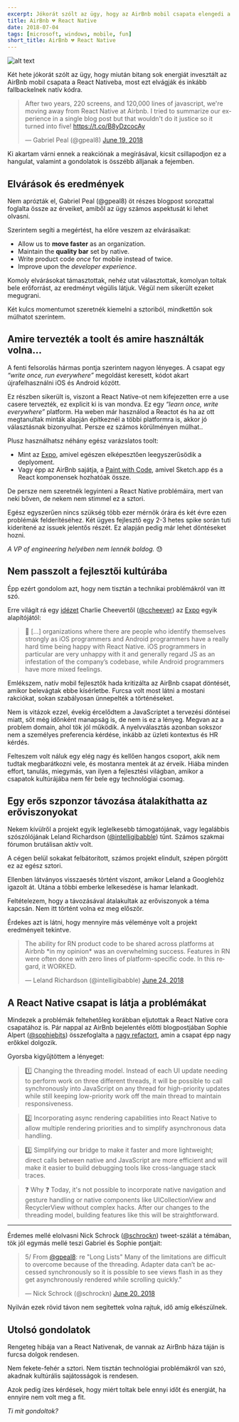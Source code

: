 ```yaml
---
excerpt: Jókorát szólt az ügy, hogy az AirBnb mobil csapata elengedi a React Nativeot és visszaáll natívra.
title: AirBnb 💔 React Native
date: 2018-07-04
tags: [microsoft, windows, mobile, fun]
short_title: AirBnb 💔 React Native
---
```


![alt text](https://appcraft.hu/assets/img/airbnb-react.png)

Két hete jókorát szólt az ügy, hogy miután bitang sok energiát invesztált az AirBnb mobil csapata a React Nativeba, most ezt elvágják és inkább fallbackelnek natív kódra.

<blockquote class="twitter-tweet" data-lang="en"><p lang="en" dir="ltr">After two years, 220 screens, and 120,000 lines of javascript, we&#39;re moving away from React Native at Airbnb. I tried to summarize our experience in a single blog post but that wouldn&#39;t do it justice so it turned into five! <a href="https://t.co/B8yDzcocAy">https://t.co/B8yDzcocAy</a></p>&mdash; Gabriel Peal (@gpeal8) <a href="https://twitter.com/gpeal8/status/1009113030339129345?ref_src=twsrc%5Etfw">June 19, 2018</a></blockquote> <script async src="https://platform.twitter.com/widgets.js" charset="utf-8"></script>

Ki akartam várni ennek a reakciónak a megírásával, kicsit csillapodjon ez a hangulat, valamint a gondolatok is összébb álljanak a fejemben.

## Elvárások és eredmények

Nem aprózták el, Gabriel Peal (@gpeal8) öt részes blogpost sorozattal foglalta össze az érveiket, amiből az ügy számos aspektusát ki lehet olvasni.

Szerintem segíti a megértést, ha előre veszem az elvárásaikat:
* Allow us to **move faster** as an organization.
* Maintain the **quality bar** set by native.
* Write product code *once* for mobile instead of twice.
* Improve upon the *developer experience*.

Komoly elvárásokat támasztottak, nehéz utat választottak, komolyan toltak bele erőforrást, az eredményt végülis látjuk. Végül nem sikerült ezeket megugrani.

Két kulcs momentumot szeretnék kiemelni a sztoriból, mindkettőn sok múlhatot szerintem.

## Amire tervezték a toolt és amire használták volna...

A fenti felsorolás hármas pontja szerintem nagyon lényeges. A csapat egy *“write once, run everywhere”* megoldást keresett, kódot akart újrafelhasználni iOS és Android között.

Ez részben sikerült is, viszont a React Native-ot nem kifejezetten erre a use casere tervezték, ez explicit ki is van mondva. Ez egy *“learn once, write everywhere”* platform. Ha weben már használod a Reactot és ha az ott megtanultak minták alapján építkeznél a többi platformra is, akkor jó választásnak bizonyulhat. Persze ez számos körülményen múlhat..

Plusz használhatsz néhány egész varázslatos toolt:
- Mint az [Expo](http://bit.ly/expo-rn), amivel egészen elképesztően leegyszerűsödik a deplyoment.
- Vagy épp az AirBnb sajátja, a [Paint with Code](http://bit.ly/airbnb-paint-with-code), amivel Sketch.app és a React komponensek hozhatóak össze.

De persze nem szeretnék legyinteni a React Native problémáira, mert van neki bőven, de nekem nem stimmel ez a sztori.

Egész egyszerűen nincs szükség több ezer mérnök órára és két évre ezen problémák felderítéséhez. Két ügyes fejlesztő egy 2-3 hetes spike során tuti kiderítené az issuek jelentős részét. Ez alapján pedig már lehet döntéseket hozni.

*A VP of engineering helyében nem lennék boldog.* 😓

## Nem passzolt a fejlesztői kultúrába

Épp ezért gondolom azt, hogy nem tisztán a technikai problémákról van itt szó.

Erre világít rá egy [idézet](http://bit.ly/expo-airbnb-rn) Charlie Cheevertől ([@ccheever](https://twitter.com/ccheever)) az [Expo](http://bit.ly/expo-rn) egyik alapítójától:

> 💭 [...] organizations where there are people who identify themselves strongly as iOS programmers and Android programmers have a really hard time being happy with React Native. iOS programmers in particular are very unhappy with it and generally regard JS as an infestation of the company’s codebase, while Android programmers have more mixed feelings.

Emlékszem, natív mobil fejlesztők hada kritizálta az AirBnb csapat döntését, amikor belevágtak ebbe kísérletbe. Furcsa volt most látni a mostani rakciókat, sokan szabályosan ünnepelték a történéseket.

Nem is vitázok ezzel, évekig ércelődtem a JavaScriptet a tervezési döntései miatt, sőt még időnként manapság is, de nem is ez a lényeg. Megvan az a problem domain, ahol tök jól működik. A nyelvválasztás azonban sokszor nem a személyes preferencia kérdése, inkább az üzleti kontextus és HR kérdés.

Felteszem volt náluk egy elég nagy és kellően hangos csoport, akik nem tudtak megbarátkozni vele, és mostanra mentek át az érveik. Hiába minden effort, tanulás, miegymás, van ilyen a fejlesztési világban, amikor a csapatok kultúrájába nem fér bele egy technológiai csomag.

## Egy erős szponzor távozása átalakíthatta az erőviszonyokat

Nekem kívülről a projekt egyik leglelkesebb támogatójának, vagy legalábbis szószólójának Leland Richardson ([@intelligibabble](https://twitter.com/intelligibabble)) tűnt. Számos szakmai fórumon brutálisan aktív volt.

A cégen belül sokakat felbátorított, számos projekt elindult, szépen pörgött ez az egész sztori.

Ellenben látványos visszaesés történt viszont, amikor Leland a Googlehöz igazolt át. Utána a többi emberke lelkesedése is hamar lelankadt.

Feltételezem, hogy a távozásával átalakultak az erőviszonyok a téma kapcsán. Nem itt történt volna ez meg először.

Érdekes azt is látni, hogy mennyire más véleménye volt a projekt eredményeit tekintve.
<blockquote class="twitter-tweet" data-lang="en"><p lang="en" dir="ltr">The ability for RN product code to be shared across platforms at Airbnb *in my opinion* was an overwhelming success. Features in RN were often done with zero lines of platform-specific code. In this regard, it WORKED.</p>&mdash; Leland Richardson (@intelligibabble) <a href="https://twitter.com/intelligibabble/status/1010948686501691393?ref_src=twsrc%5Etfw">June 24, 2018</a></blockquote> <script async src="https://platform.twitter.com/widgets.js" charset="utf-8"></script>

## A React Native csapat is látja a problémákat

Mindezek a problémák feltehetőleg korábban eljutottak a React Native cora csapatához is. Pár nappal az AirBnb bejelentés előtti blogpostjában Sophie Alpert ([@sophiebits](https://twitter.com/sophiebits))  összefoglalta a [nagy refactort](http://bit.ly/alpert-state-of-rn), amin a csapat épp nagy erőkkel dolgozik.

Gyorsba kigyűjtöttem a lényeget:

>1️⃣ Changing the threading model. Instead of each UI update needing to perform work on three different threads, it will be possible to call synchronously into JavaScript on any thread for high-priority updates while still keeping low-priority work off the main thread to maintain responsiveness.

>️2️⃣ Incorporating async rendering capabilities into React Native to allow multiple rendering priorities and to simplify asynchronous data handling.

>3️⃣ Simplifying our bridge to make it faster and more lightweight; direct calls between native and JavaScript are more efficient and will make it easier to build debugging tools like cross-language stack traces.

>❓ Why ❓ Today, it's not possible to incorporate native navigation and gesture handling or native components like UICollectionView and RecyclerView without complex hacks. After our changes to the threading model, building features like this will be straightforward.

---

Érdemes mellé elolvasni Nick Schrock ([@schrockn](http://bit.ly/schrock-airbnb-rn)) tweet-szálát a témában, tök jól egymás mellé teszi‏ Gabriel és Sophie pontjait:
<blockquote class="twitter-tweet" data-lang="en"><p lang="en" dir="ltr">5/ From <a href="https://twitter.com/gpeal8?ref_src=twsrc%5Etfw">@gpeal8</a>: re &quot;Long Lists&quot; Many of the limitations are difficult to overcome because of the threading. Adapter data can’t be accessed synchronously so it is possible to see views flash in as they get asynchronously rendered while scrolling quickly.&quot;</p>&mdash; Nick Schrock (@schrockn) <a href="https://twitter.com/schrockn/status/1009460618259296256?ref_src=twsrc%5Etfw">June 20, 2018</a></blockquote> <script async src="https://platform.twitter.com/widgets.js" charset="utf-8"></script>

Nyilván ezek rövid távon nem segítettek volna rajtuk, idő amíg elkészülnek.

## Utolsó gondolatok

Rengeteg hibája van a React Nativenak, de vannak az AirBnb háza táján is furcsa dolgok rendesen.

Nem fekete-fehér a sztori. Nem tisztán technológiai problémákról van szó, akadnak kultúrális sajátosságok is rendesen.

Azok pedig ízes kérdések, hogy miért toltak bele ennyi időt és energiát, ha ennyire nem volt meg a fit.

*Ti mit gondoltok?*